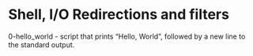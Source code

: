 # Shell, I/O Redirections and filters

0-hello_world - script that  prints “Hello, World”, followed by a new line to the standard output.
